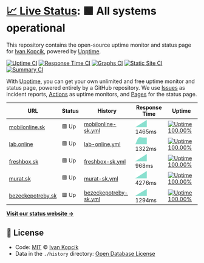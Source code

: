 # [📈 Live Status](https://ivankopcik.github.io/upptime): <!--live status--> **🟩 All systems operational**

This repository contains the open-source uptime monitor and status page for [Ivan Kopcik](http://www.twitter.com/ivankopcik), powered by [Upptime](https://github.com/upptime/upptime).

[![Uptime CI](https://github.com/koj-co/upptime/workflows/Uptime%20CI/badge.svg)](https://github.com/koj-co/upptime/actions?query=workflow%3A%22Uptime+CI%22)
[![Response Time CI](https://github.com/koj-co/upptime/workflows/Response%20Time%20CI/badge.svg)](https://github.com/koj-co/upptime/actions?query=workflow%3A%22Response+Time+CI%22)
[![Graphs CI](https://github.com/koj-co/upptime/workflows/Graphs%20CI/badge.svg)](https://github.com/koj-co/upptime/actions?query=workflow%3A%22Graphs+CI%22)
[![Static Site CI](https://github.com/koj-co/upptime/workflows/Static%20Site%20CI/badge.svg)](https://github.com/koj-co/upptime/actions?query=workflow%3A%22Static+Site+CI%22)
[![Summary CI](https://github.com/koj-co/upptime/workflows/Summary%20CI/badge.svg)](https://github.com/koj-co/upptime/actions?query=workflow%3A%22Summary+CI%22)

With [Upptime](https://upptime.js.org), you can get your own unlimited and free uptime monitor and status page, powered entirely by a GitHub repository. We use [Issues](https://github.com/ivankopcik/upptime/issues) as incident reports, [Actions](https://github.com/ivankopcik/upptime/actions) as uptime monitors, and [Pages](https://ivankopcik.github.io/upptime) for the status page.

<!--start: status pages-->
<!-- This summary is generated by Upptime (https://github.com/upptime/upptime) -->
<!-- Do not edit this manually, your changes will be overwritten -->

| URL                                                | Status | History                                                                                                         | Response Time                                                                           | Uptime                                                                                                                                                                                                                                           |
| -------------------------------------------------- | ------ | --------------------------------------------------------------------------------------------------------------- | --------------------------------------------------------------------------------------- | ------------------------------------------------------------------------------------------------------------------------------------------------------------------------------------------------------------------------------------------------ |
| [mobilonline.sk](https://www.mobilonline.sk)       | 🟩 Up  | [mobilonline-sk.yml](https://github.com/ForBestClients/upptime/commits/master/history/mobilonline-sk.yml)       | <img alt="Response time graph" src="./graphs/mobilonline-sk.png" height="20"> 1465ms    | [![Uptime 100.00%](https://img.shields.io/endpoint?url=https%3A%2F%2Fraw.githubusercontent.com%2FForBestClients%2Fupptime%2Fmaster%2Fapi%2Fmobilonline-sk%2Fuptime.json)](https://ForBestClients.github.io/upptime/history/mobilonline-sk)       |
| [lab.online](https://lab.online)                   | 🟩 Up  | [lab-online.yml](https://github.com/ForBestClients/upptime/commits/master/history/lab-online.yml)               | <img alt="Response time graph" src="./graphs/lab-online.png" height="20"> 1322ms        | [![Uptime 100.00%](https://img.shields.io/endpoint?url=https%3A%2F%2Fraw.githubusercontent.com%2FForBestClients%2Fupptime%2Fmaster%2Fapi%2Flab-online%2Fuptime.json)](https://ForBestClients.github.io/upptime/history/lab-online)               |
| [freshbox.sk](https://www.freshbox.sk)             | 🟩 Up  | [freshbox-sk.yml](https://github.com/ForBestClients/upptime/commits/master/history/freshbox-sk.yml)             | <img alt="Response time graph" src="./graphs/freshbox-sk.png" height="20"> 968ms        | [![Uptime 100.00%](https://img.shields.io/endpoint?url=https%3A%2F%2Fraw.githubusercontent.com%2FForBestClients%2Fupptime%2Fmaster%2Fapi%2Ffreshbox-sk%2Fuptime.json)](https://ForBestClients.github.io/upptime/history/freshbox-sk)             |
| [murat.sk](https://www.murat.sk)                   | 🟩 Up  | [murat-sk.yml](https://github.com/ForBestClients/upptime/commits/master/history/murat-sk.yml)                   | <img alt="Response time graph" src="./graphs/murat-sk.png" height="20"> 4276ms          | [![Uptime 100.00%](https://img.shields.io/endpoint?url=https%3A%2F%2Fraw.githubusercontent.com%2FForBestClients%2Fupptime%2Fmaster%2Fapi%2Fmurat-sk%2Fuptime.json)](https://ForBestClients.github.io/upptime/history/murat-sk)                   |
| [bezeckepotreby.sk](https://www.bezeckepotreby.sk) | 🟩 Up  | [bezeckepotreby-sk.yml](https://github.com/ForBestClients/upptime/commits/master/history/bezeckepotreby-sk.yml) | <img alt="Response time graph" src="./graphs/bezeckepotreby-sk.png" height="20"> 1294ms | [![Uptime 100.00%](https://img.shields.io/endpoint?url=https%3A%2F%2Fraw.githubusercontent.com%2FForBestClients%2Fupptime%2Fmaster%2Fapi%2Fbezeckepotreby-sk%2Fuptime.json)](https://ForBestClients.github.io/upptime/history/bezeckepotreby-sk) |

<!--end: status pages-->

[**Visit our status website →**](https://ivankopcik.github.io/upptime)

## 📄 License

- Code: [MIT](./LICENSE) © [Ivan Kopcik](http://www.twitter.com/ivankopcik)
- Data in the `./history` directory: [Open Database License](https://opendatacommons.org/licenses/odbl/1-0/)
